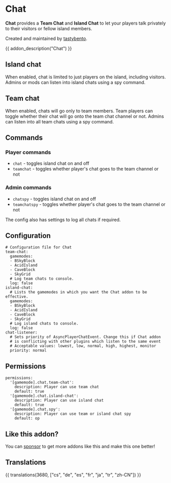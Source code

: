 # Chat

**Chat** provides a **Team Chat** and **Island Chat** to let your players talk privately to their visitors or fellow island members.

Created and maintained by [tastybento](https://github.com/tastybento).

{{ addon_description("Chat") }}

## Island chat

When enabled, chat is limited to just players on the island, including visitors. Admins or mods can listen into island chats using a spy command.

## Team chat

When enabled, chats will go only to team members. Team players can toggle whether their chat will go onto the team chat channel or not. Admins can listen into all team chats using a spy command.

## Commands
### Player commands

* `chat` - toggles island chat on and off
* `teamchat` - toggles whether player's chat goes to the team channel or not

### Admin commands

* `chatspy` - toggles island chat on and off
* `teamchatspy` - toggles whether player's chat goes to the team channel or not

The config also has settings to log all chats if required.

## Configuration

```
# Configuration file for Chat
team-chat:
  gamemodes:
  - BSkyBlock
  - AcidIsland
  - CaveBlock
  - SkyGrid
  # Log team chats to console.
  log: false
island-chat:
  # Lists the gamemodes in which you want the Chat addon to be effective.
  gamemodes:
  - BSkyBlock
  - AcidIsland
  - CaveBlock
  - SkyGrid
  # Log island chats to console.
  log: false
chat-listener:
  # Sets priority of AsyncPlayerChatEvent. Change this if Chat addon
  # is conflicting with other plugins which listen to the same event
  # Acceptable values: lowest, low, normal, high, highest, monitor
  priority: normal
```

## Permissions

```
permissions:
  '[gamemode].chat.team-chat':
    description: Player can use team chat
    default: true
  '[gamemode].chat.island-chat':
    description: Player can use island chat
    default: true
  '[gamemode].chat.spy':
    description: Player can use team or island chat spy
    default: op

```

## Like this addon?
You can [sponsor](https://github.com/sponsors/tastybento) to get more addons like this and make this one better!

## Translations

{{ translations(3680, ["cs", "de", "es", "fr", "ja", "tr", "zh-CN"]) }}
